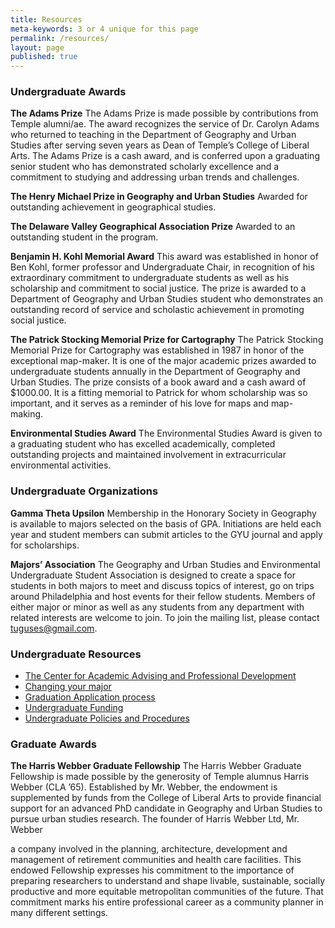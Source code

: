 ```yaml
---
title: Resources
meta-keywords: 3 or 4 unique for this page
permalink: /resources/
layout: page
published: true
---
```

### Undergraduate Awards

**The Adams Prize**
The Adams Prize is made possible by contributions from Temple alumni/ae. The award recognizes the service of Dr. Carolyn Adams who returned to teaching in the Department of Geography and Urban Studies after serving seven years as Dean of Temple’s College of Liberal Arts. The Adams Prize is a cash award, and is conferred upon a graduating senior student who has demonstrated scholarly excellence and a commitment to studying and addressing urban trends and challenges.

**The Henry Michael Prize in Geography and Urban Studies**
Awarded for outstanding achievement in geographical studies.

**The Delaware Valley Geographical Association Prize**
Awarded to an outstanding student in the program.

**Benjamin H. Kohl Memorial Award**
This award was established in honor of Ben Kohl, former professor and Undergraduate Chair, in recognition of his extraordinary commitment to undergraduate students as well as his scholarship and commitment to social justice. The prize is awarded to a Department of Geography and Urban Studies student who demonstrates an outstanding record of service and scholastic achievement in promoting social justice. 

**The Patrick Stocking Memorial Prize for Cartography**
The Patrick Stocking Memorial Prize for Cartography was established in 1987 in honor of the exceptional map-maker. It is one of the major academic prizes awarded to undergraduate students annually in the Department of Geography and Urban Studies. The prize consists of a book award and a cash award of $1000.00. It is a fitting memorial to Patrick for whom scholarship was so important, and it serves as a reminder of his love for maps and map-making.

**Environmental Studies Award**
The Environmental Studies Award is given to a graduating student who has excelled academically, completed outstanding projects and maintained involvement in extracurricular environmental activities. 

### Undergraduate Organizations

**Gamma Theta Upsilon**
Membership in the Honorary Society in Geography is available to majors selected on the basis of GPA. Initiations are held each year and student members can submit articles to the GYU journal and apply for scholarships.

**Majors’ Association**
The Geography and Urban Studies and Environmental Undergraduate Student Association is designed to create a space for students in both majors to meet and discuss topics of interest, go on trips around Philadelphia and host events for their fellow students. Members of either major or minor as well as any students from any department with related interests are welcome to join. To join the mailing list, please contact [tuguses@gmail.com](mailto:tuguses@gmail.com).

### Undergraduate Resources
- [The Center for Academic Advising and Professional Development](https://liberalarts.temple.edu/advising)
- [Changing your major](http://www.temple.edu/studentaffairs/orientation/freshman-orientation/changing-your-major.asp)
- [Graduation Application process](http://www.temple.edu/registrar/students/graduation)
- [Undergraduate Funding](http://sfs.temple.edu/)
- [Undergraduate Policies and Procedures](http://bulletin.temple.edu/undergraduate/academic-policies/)


### Graduate Awards

**The Harris Webber Graduate Fellowship**
The Harris Webber Graduate Fellowship is made possible by the generosity of Temple alumnus Harris Webber (CLA ’65). Established by Mr. Webber, the endowment is supplemented by funds from the College of Liberal Arts to provide financial support for an advanced PhD candidate in Geography and Urban Studies to pursue urban studies research. The founder of Harris Webber Ltd, Mr. Webber 

a company involved in the planning, architecture, development and management of retirement communities and health care facilities.  This endowed Fellowship expresses his commitment to the importance of preparing researchers to understand and shape livable, sustainable, socially productive and more equitable metropolitan communities of the future.  That commitment marks his entire professional career as a community planner in many different settings.







